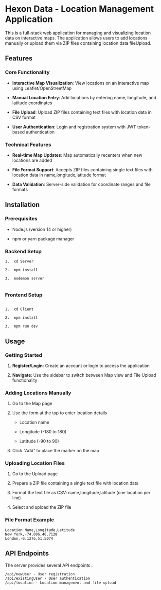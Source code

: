 Hexon Data - Location Management Application 
=============================================

This is a full-stack web application for managing and visualizing location data on interactive maps. The application allows users to add locations manually or upload them via ZIP files containing location data fileUpload.

Features 
---------

### Core Functionality 

*   **Interactive Map Visualization**: View locations on an interactive map using Leaflet/OpenStreetMap 
    
*   **Manual Location Entry**: Add locations by entering name, longitude, and latitude coordinates
    
*   **File Upload**: Upload ZIP files containing text files with location data in CSV format 
    
*   **User Authentication**: Login and registration system with JWT token-based authentication 
    

### Technical Features 

*   **Real-time Map Updates**: Map automatically recenters when new locations are added 
    
*   **File Format Support**: Accepts ZIP files containing single text files with location data in name,longitude,latitude format 
    
*   **Data Validation**: Server-side validation for coordinate ranges and file formats 
    

Installation 
-------------

### Prerequisites 

*   Node.js (version 14 or higher)
    
*   npm or yarn package manager
    

### Backend Setup 
```
1.  cd Server
    
2.  npm install
    
3.  nodemon server
    
```

### Frontend Setup 
```

1.  cd Client
    
2.  npm install
    
3.  npm run dev
```
    

Usage 
------

### Getting Started 

1.  **Register/Login**: Create an account or login to access the application 
    
2.  **Navigate**: Use the sidebar to switch between Map view and File Upload functionality
    

### Adding Locations Manually 

1.  Go to the Map page
    
2.  Use the form at the top to enter location details
    
    *   Location name
        
    *   Longitude (-180 to 180)
        
    *   Latitude (-90 to 90)
        
3.  Click "Add" to place the marker on the map 
    

### Uploading Location Files 

1.  Go to the Upload page
    
2.  Prepare a ZIP file containing a single text file with location data 
    
3.  Format the text file as CSV: name,longitude,latitude (one location per line) 
    
4.  Select and upload the ZIP file

### File Format Example 

```
Location Name,Longitude,Latitude  
New York,-74.006,40.7128  
London,-0.1276,51.5074
```


API Endpoints 
--------------

The server provides several API endpoints :
```
/api/newUser - User registration
/api/existingUser - User authentication
/api/location - Location management and file upload
```
